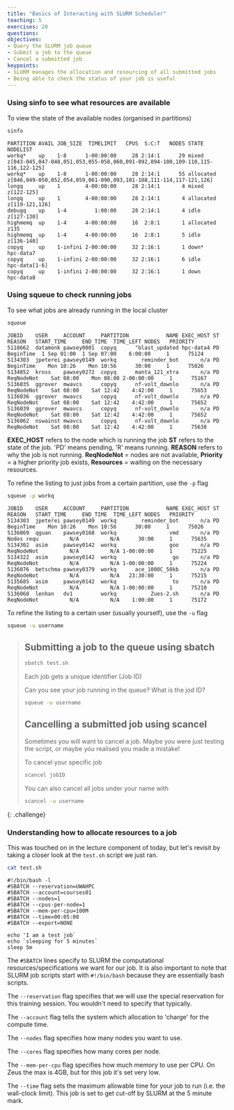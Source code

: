 ```yaml
---
title: "Basics of Interacting with SLURM Scheduler"
teaching: 5
exercises: 20
questions:
objectives:
- Query the SLURM job queue
- Submit a job to the queue
- Cancel a submitted job
keypoints:
- SLURM manages the allocation and resourcing of all submitted jobs
- Being able to check the status of your job is useful
---
```


### Using sinfo to see what resources are available
To view the state of the available nodes (organised in partitions)
```bash
sinfo
```

```output
PARTITION AVAIL JOB_SIZE  TIMELIMIT   CPUS  S:C:T   NODES STATE      NODELIST
workq*    up    1-8      1-00:00:00     28 2:14:1      29 mixed      z[043-045,047-048,051,053,055-058,060,091-092,094-100,109-110,115-116,122-125]
workq*    up    1-8      1-00:00:00     28 2:14:1      55 allocated  z[046,049-050,052,054,059,061-090,093,101-108,111-114,117-121,126]
longq     up    1        4-00:00:00     28 2:14:1       4 mixed      z[122-125]
longq     up    1        4-00:00:00     28 2:14:1       4 allocated  z[119-121,126]
debugq    up    1-4         1:00:00     28 2:14:1       4 idle       z[127-130]
highmemq  up    1-4      4-00:00:00     16  2:8:1       1 allocated  z135
highmemq  up    1-4      4-00:00:00     16  2:8:1       5 idle       z[136-140]
copyq     up    1-infini 2-00:00:00     32 2:16:1       1 down*      hpc-data7
copyq     up    1-infini 2-00:00:00     32 2:16:1       6 idle       hpc-data[1-6]
copyq     up    1-infini 2-00:00:00     32 2:16:1       1 down       hpc-data8
```

### Using squeue to check running jobs
To see what jobs are already running in the local cluster
```bash
squeue
```

```output
JOBID    USER     ACCOUNT     PARTITION            NAME EXEC_HOST ST     REASON   START_TIME     END_TIME  TIME_LEFT NODES   PRIORITY
5118662  datamonk pawsey0001  copyq      "blast_updated hpc-data4 PD  BeginTime  1 Sep 01:00  1 Sep 07:00    6:00:00     1      75124
5134303  jpeterei pawsey0149  workq        reminder_bot       n/a PD  BeginTime    Mon 10:26    Mon 10:56      30:00     1      75026
5134852  kross    pawsey0272  copyq      manta_121_xtra       n/a PD ReqNodeNot    Sat 08:00    Mon 08:00 2-00:00:00     1      75167
5136035  ggrover  mwavcs      copyq      nf-volt_downlo       n/a PD ReqNodeNot    Sat 08:00    Sat 12:42    4:42:00     1      75653
5136036  ggrover  mwavcs      copyq      nf-volt_downlo       n/a PD ReqNodeNot    Sat 08:00    Sat 12:42    4:42:00     1      75652
5136039  ggrover  mwavcs      copyq      nf-volt_downlo       n/a PD ReqNodeNot    Sat 08:00    Sat 12:42    4:42:00     1      75652
5136062  nswainst mwavcs      copyq      nf-volt_downlo       n/a PD ReqNodeNot    Sat 08:00    Sat 12:42    4:42:00     1      75638
```
**EXEC_HOST** refers to the node which is running the job
**ST** refers to the state of the job. 'PD' means pending, 'R' means running. 
**REASON** refers to why the job is not running. **ReqNodeNot** = nodes are not available, **Priority** = a higher priority job exists, **Resources** = waiting on the necessary resources. 

To refine the listing to just jobs from a certain partition, use the `-p` flag
```bash
squeue -p workq
```
```output
JOBID    USER     ACCOUNT     PARTITION            NAME EXEC_HOST ST     REASON   START_TIME     END_TIME  TIME_LEFT NODES   PRIORITY
5134303  jpeterei pawsey0149  workq        reminder_bot       n/a PD  BeginTime    Mon 10:26    Mon 10:56      30:00     1      75026
5136069  qguan    pawsey0168  workq                 vmd       n/a PD Nodes requ          N/A          N/A      30:00     1      75635
5134302  asim     pawsey0142  workq                 goo       n/a PD ReqNodeNot          N/A          N/A 1-00:00:00     1      75225
5134322  asim     pawsey0142  workq                  go       n/a PD ReqNodeNot          N/A          N/A 1-00:00:00     1      75224
5136076  betschma pawsey0379  workq      ace_1000C_50kb       n/a PD ReqNodeNot          N/A          N/A   23:30:00     1      75215
5135685  asim     pawsey0142  workq                  to       n/a PD ReqNodeNot          N/A          N/A 1-00:00:00     1      75210
5136068  lenhan   dv1         workq           Zues-2.sh       n/a PD ReqNodeNot          N/A          N/A    1:00:00     1      75172
```

To refine the listing to a certain user (usually yourself), use the `-u` flag
```bash
squeue -u username
```

> ## Submitting a job to the queue using sbatch
> ```bash
> sbatch test.sh
> ```
>
> Each job gets a unique identifier (Job ID)
>
> Can you see your job running in the queue? What is the jod ID?
> ```bash
> squeue -u username
> ```
>
> ## Cancelling a submitted job using scancel
> Sometimes you will want to cancel a job. Maybe you were just testing the script, or maybe you realised you made a mistake! 
>
> To cancel your specific job
> ```bash
> scancel jobID
> ```
>
> You can also cancel all jobs under your name with 
> ```bash
> scancel -u username
> ```
{: .challenge}

### Understanding how to allocate resources to a job
This was touched on in the lecture component of today, but let's revisit by taking a closer look at the `test.sh` script we just ran. 
```bash
cat test.sh
```

```output
#!/bin/bash -l
#SBATCH --reservation=UWAHPC
#SBATCH --account=courses01
#SBATCH --nodes=1
#SBATCH --cpus-per-node=1
#SBATCH --mem-per-cpu=100M
#SBATCH --time=00:05:00
#SBATCH --export=NONE

echo 'I am a test job`
echo `sleeping for 5 minutes`
sleep 5m
```

The `#SBATCH` lines specify to SLURM the computational resources/specifications we want for our job. It is also important to note that SLURM job scripts start with `#!/bin/bash` because they are essentially bash scripts.  

The `--reservation` flag specifies that we will use the special reservation for this training session. You wouldn't need to specify that typically.  

The `--account` flag tells the system which allocation to 'charge' for the compute time. 

The `--nodes` flag specifies how many nodes you want to use. 

The `--cores` flag specifies how many cores per node. 

The `--mem-per-cpu` flag specifies how much memory to use per CPU. On Zeus the max is 4GB, but for this job it's set very low. 

The `--time` flag sets the maximum allowable time for your job to run (i.e. the wall-clock limit). This job is set to get cut-off by SLURM at the 5 minute mark.


